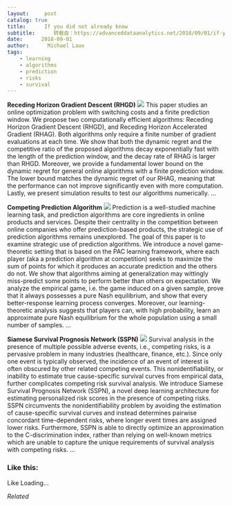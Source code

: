 ```yaml
---
layout:     post
catalog: true
title:      If you did not already know
subtitle:      转载自：https://advanceddataanalytics.net/2018/09/01/if-you-did-not-already-know-470/
date:      2018-09-01
author:      Michael Laux
tags:
    - learning
    - algorithms
    - prediction
    - risks
    - survival
---
```


**Receding Horizon Gradient Descent (RHGD)** ![](https://aboutdataanalytics.files.wordpress.com/2015/01/google.png?w=529)
This paper studies an online optimization problem with switching costs and a finite prediction window. We propose two computationally efficient algorithms: Receding Horizon Gradient Descent (RHGD), and Receding Horizon Accelerated Gradient (RHAG). Both algorithms only require a finite number of gradient evaluations at each time. We show that both the dynamic regret and the competitive ratio of the proposed algorithms decay exponentially fast with the length of the prediction window, and the decay rate of RHAG is larger than RHGD. Moreover, we provide a fundamental lower bound on the dynamic regret for general online algorithms with a finite prediction window. The lower bound matches the dynamic regret of our RHAG, meaning that the performance can not improve significantly even with more computation. Lastly, we present simulation results to test our algorithms numerically. … 

**Competing Prediction Algorithm** ![](https://aboutdataanalytics.files.wordpress.com/2015/01/google.png?w=529)
Prediction is a well-studied machine learning task, and prediction algorithms are core ingredients in online products and services. Despite their centrality in the competition between online companies who offer prediction-based products, the strategic use of prediction algorithms remains unexplored. The goal of this paper is to examine strategic use of prediction algorithms. We introduce a novel game-theoretic setting that is based on the PAC learning framework, where each player (aka a prediction algorithm at competition) seeks to maximize the sum of points for which it produces an accurate prediction and the others do not. We show that algorithms aiming at generalization may wittingly miss-predict some points to perform better than others on expectation. We analyze the empirical game, i.e. the game induced on a given sample, prove that it always possesses a pure Nash equilibrium, and show that every better-response learning process converges. Moreover, our learning-theoretic analysis suggests that players can, with high probability, learn an approximate pure Nash equilibrium for the whole population using a small number of samples. … 

**Siamese Survival Prognosis Network (SSPN)** ![](https://aboutdataanalytics.files.wordpress.com/2015/01/google.png?w=529)
Survival analysis in the presence of multiple possible adverse events, i.e., competing risks, is a pervasive problem in many industries (healthcare, finance, etc.). Since only one event is typically observed, the incidence of an event of interest is often obscured by other related competing events. This nonidentifiability, or inability to estimate true cause-specific survival curves from empirical data, further complicates competing risk survival analysis. We introduce Siamese Survival Prognosis Network (SSPN), a novel deep learning architecture for estimating personalized risk scores in the presence of competing risks. SSPN circumvents the nonidentifiability problem by avoiding the estimation of cause-specific survival curves and instead determines pairwise concordant time-dependent risks, where longer event times are assigned lower risks. Furthermore, SSPN is able to directly optimize an approximation to the C-discrimination index, rather than relying on well-known metrics which are unable to capture the unique requirements of survival analysis with competing risks. … 





### Like this:

Like Loading...


*Related*

